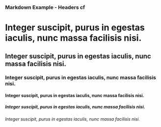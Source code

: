 ### Markdown Example - Headers cf

# Integer suscipit, purus in egestas iaculis, nunc massa facilisis nisi.
## Integer suscipit, purus in egestas iaculis, nunc massa facilisis nisi.
### Integer suscipit, purus in egestas iaculis, nunc massa facilisis nisi.
#### Integer suscipit, purus in egestas iaculis, nunc massa facilisis nisi.
##### Integer suscipit, purus in egestas iaculis, nunc massa facilisis nisi.
###### Integer suscipit, purus in egestas iaculis, nunc massa facilisis nisi.